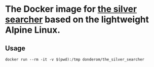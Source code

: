 # The Docker image for [the silver searcher](https://github.com/ggreer/the_silver_searcher) based on the lightweight Alpine Linux.

## Usage
```
docker run --rm -it -v $(pwd):/tmp donderom/the_silver_searcher
```

